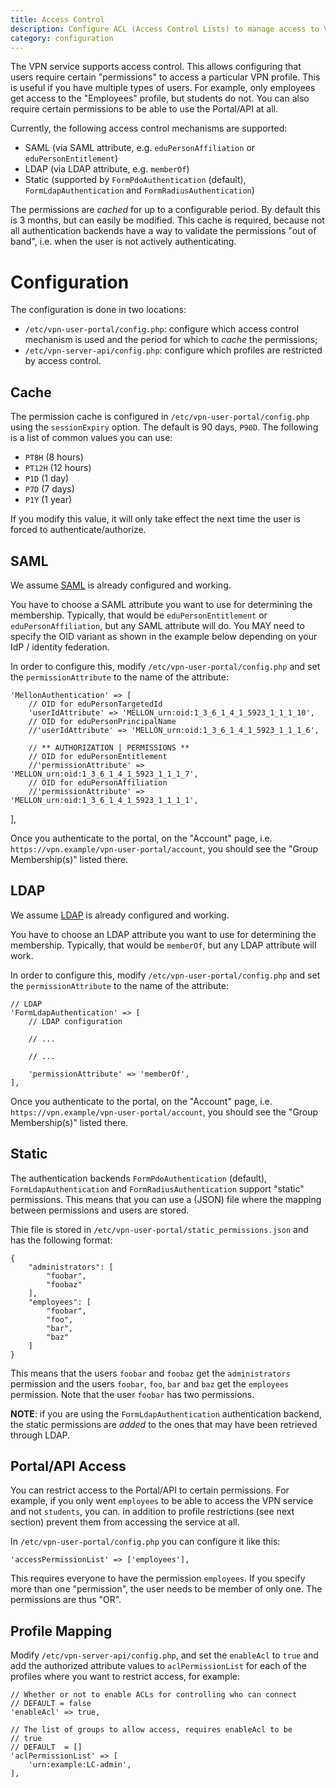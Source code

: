 ```yaml
---
title: Access Control
description: Configure ACL (Access Control Lists) to manage access to VPN profiles
category: configuration
---
```


The VPN service supports access control. This allows configuring that users 
require certain "permissions" to access a particular VPN profile. This is 
useful if you have multiple types of users. For example, only employees get 
access to the "Employees" profile, but students do not. You can also require 
certain permissions to be able to use the Portal/API at all.

Currently, the following access control mechanisms are supported:

- SAML (via SAML attribute, e.g. `eduPersonAffiliation` or 
  `eduPersonEntitlement`)
- LDAP (via LDAP attribute, e.g. `memberOf`)
- Static (supported by `FormPdoAuthentication` (default), 
  `FormLdapAuthentication` and `FormRadiusAuthentication`)

The permissions are _cached_ for up to a configurable period. By default this 
is 3 months, but can easily be modified. This cache is required, because not
all authentication backends have a way to validate the permissions 
"out of band", i.e. when the user is not actively authenticating.

# Configuration

The configuration is done in two locations:

- `/etc/vpn-user-portal/config.php`: configure which access control
  mechanism is used and the period for which to _cache_ the permissions;
- `/etc/vpn-server-api/config.php`: configure which profiles are 
  restricted by access control.

## Cache

The permission cache is configured in `/etc/vpn-user-portal/config.php`
using the `sessionExpiry` option. The default is 90 days, `P90D`. The following
is a list of common values you can use:

- `PT8H` (8 hours)
- `PT12H` (12 hours)
- `P1D` (1 day)
- `P7D` (7 days)
- `P1Y` (1 year)

If you modify this value, it will only take effect the next time the user is 
forced to authenticate/authorize.

## SAML

We assume [SAML](SAML.md) is already configured and working.

You have to choose a SAML attribute you want to use for determining the 
membership. Typically, that would be `eduPersonEntitlement` or 
`eduPersonAffiliation`, but any SAML attribute will do. You MAY need to specify 
the OID variant as shown in the example below depending on your IdP / identity
federation.

In order to configure this, modify `/etc/vpn-user-portal/config.php` 
and set the `permissionAttribute` to the name of the attribute:

    'MellonAuthentication' => [
        // OID for eduPersonTargetedId
        'userIdAttribute' => 'MELLON_urn:oid:1_3_6_1_4_1_5923_1_1_1_10',
        // OID for eduPersonPrincipalName
        //'userIdAttribute' => 'MELLON_urn:oid:1_3_6_1_4_1_5923_1_1_1_6',

        // ** AUTHORIZATION | PERMISSIONS **
        // OID for eduPersonEntitlement
        //'permissionAttribute' => 'MELLON_urn:oid:1_3_6_1_4_1_5923_1_1_1_7',
        // OID for eduPersonAffiliation
        //'permissionAttribute' => 'MELLON_urn:oid:1_3_6_1_4_1_5923_1_1_1_1',
],

Once you authenticate to the portal, on the "Account" page, i.e. 
`https://vpn.example/vpn-user-portal/account`, you should see the 
"Group Membership(s)" listed there.

## LDAP

We assume [LDAP](LDAP.md) is already configured and working. 

You have to choose an LDAP attribute you want to use for determining the 
membership. Typically, that would be `memberOf`, but any LDAP attribute will work.

In order to configure this, modify `/etc/vpn-user-portal/config.php` 
and set the `permissionAttribute` to the name of the attribute:

    // LDAP
    'FormLdapAuthentication' => [
        // LDAP configuration

        // ...

        // ...

        'permissionAttribute' => 'memberOf',
    ],

Once you authenticate to the portal, on the "Account" page, i.e. 
`https://vpn.example/vpn-user-portal/account`, you should see the 
"Group Membership(s)" listed there.

## Static

The authentication backends `FormPdoAuthentication` (default), 
`FormLdapAuthentication` and `FormRadiusAuthentication` support "static" 
permissions. This means that you can use a (JSON) file where the mapping 
between permissions and users are stored.

Thie file is stored in `/etc/vpn-user-portal/static_permissions.json` and has
the following format:

    {
        "administrators": [
            "foobar",
            "foobaz"
        ],
        "employees": [
            "foobar",
            "foo",
            "bar",
            "baz"
        ]
    }

This means that the users `foobar` and `foobaz` get the `administrators` 
permission and the users `foobar`, `foo`, `bar` and `baz` get the `employees`
permission. Note that the user `foobar` has two permissions.

**NOTE**: if you are using the `FormLdapAuthentication` authentication backend, 
the static permissions are _added_ to the ones that may have been retrieved 
through LDAP.

## Portal/API Access

You can restrict access to the Portal/API to certain permissions. For example,
if you only went `employees` to be able to access the VPN service and not 
`students`, you can. in addition to profile restrictions (see next section) 
prevent them from accessing the service at all.

In `/etc/vpn-user-portal/config.php` you can configure it like this:

    'accessPermissionList' => ['employees'],

This requires everyone to have the permission `employees`. If you specify more
than one "permission", the user needs to be member of only one. The permissions
are thus "OR".

## Profile Mapping

Modify `/etc/vpn-server-api/config.php`, and set the `enableAcl` to 
`true` and add the authorized attribute values to `aclPermissionList` for each 
of the profiles where you want to restrict access, for example:

    // Whether or not to enable ACLs for controlling who can connect
    // DEFAULT = false
    'enableAcl' => true,

    // The list of groups to allow access, requires enableAcl to be 
    // true
    // DEFAULT  = []
    'aclPermissionList' => [
        'urn:example:LC-admin',
    ],
